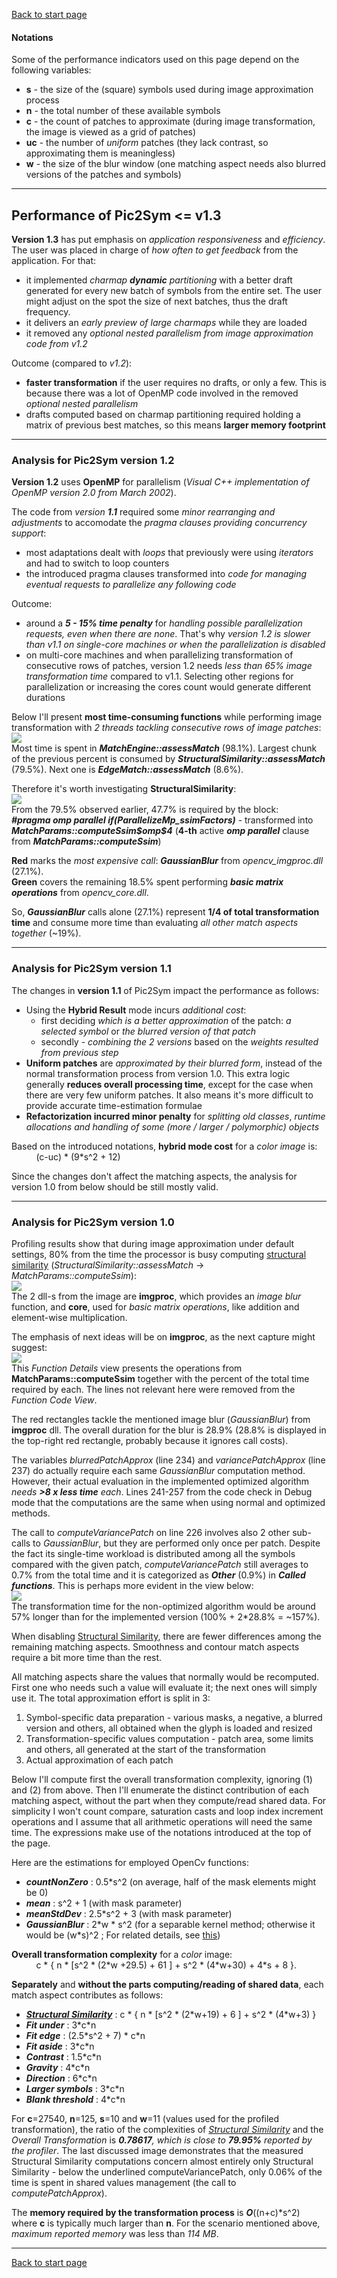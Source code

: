 [Back to start page](../../../ReadMe.md)

#### Notations
Some of the performance indicators used on this page depend on the following variables:
- **s** \- the size of the (square) symbols used during image approximation process
- **n** \- the total number of these available symbols
- **c** \- the count of patches to approximate (during image transformation, the image is viewed as a grid of patches)
- **uc** \- the number of *uniform* patches (they lack contrast, so approximating them is meaningless)
- **w** \- the size of the blur window (one matching aspect needs also blurred versions of the patches and symbols)

* * *

## Performance of Pic2Sym &#60;&#61; v1.3 ##

**Version 1.3** has put emphasis on *application responsiveness* and *efficiency*. The user was placed in charge of *how often to get feedback* from the application. For that:
- it implemented _charmap **dynamic** partitioning_ with a better draft generated for every new batch of symbols from the entire set. The user might adjust on the spot the size of next batches, thus the draft frequency.
- it delivers an *early preview of large charmaps* while they are loaded
- it removed any *optional nested parallelism from image approximation code from v1.2*

Outcome (compared to *v1.2*):
- **faster transformation** if the user requires no drafts, or only a few. This is because there was a lot of OpenMP code involved in the removed *optional nested parallelism*
- drafts computed based on charmap partitioning required holding a matrix of previous best matches, so this means **larger memory footprint**

* * *

### Analysis for Pic2Sym version 1.2

**Version 1.2** uses **OpenMP** for parallelism (*Visual C++ implementation of OpenMP version 2.0 from March 2002*).

The code from *version __1.1__* required some *minor rearranging and adjustments* to accomodate the *pragma clauses providing concurrency support*:
- most adaptations dealt with *loops* that previously were using *iterators* and had to switch to loop counters
- the introduced pragma clauses transformed into *code for managing eventual requests to parallelize any following code*

Outcome:
- around a ***5 \- 15% time penalty*** for *handling possible parallelization requests, even when there are none*.
	That&#39;s why *version 1.2 is slower than v1.1 on single\-core machines or when the parallelization is disabled*
- on multi\-core machines and when parallelizing transformation of consecutive rows of patches, version 1.2 needs *less than 65% image transformation time* compared to v1.1.
	Selecting other regions for parallelization or increasing the cores count would generate different durations

Below I&#39;ll present **most time\-consuming functions** while performing image transformation with *2 threads tackling consecutive rows of image patches*:<br>
![](ProfileFunctionDetails1.2_SSimWeight.jpg)<br>
Most time is spent in ***MatchEngine::assessMatch*** (98.1%). Largest chunk of the previous percent is consumed by ***StructuralSimilarity::assessMatch*** (79.5%). Next one is ***EdgeMatch::assessMatch*** (8.6%).

Therefore it&#39;s worth investigating **StructuralSimilarity**:<br>
![](ProfileFunctionDetails1.2_BlurWeight.jpg)<br>
From the 79.5% observed earlier, 47.7% is required by the block:<br>
***&#35;pragma omp parallel if(ParallelizeMp_ssimFactors)*** \- transformed into ***MatchParams::computeSsim&#36;omp&#36;4*** (**4\-th** active ***omp parallel*** clause from ***MatchParams::computeSsim***)

**Red** marks the *most expensive call*: ***GaussianBlur*** from *opencv_imgproc.dll* (27.1%).<br>
**Green** covers the remaining 18.5% spent performing ***basic matrix operations*** from *opencv_core.dll*.

So, ***GaussianBlur*** calls alone (27.1%) represent **1/4 of total transformation time** and consume more time than evaluating *all other match aspects together* (&#126;19%).

* * *

### Analysis for Pic2Sym version 1.1

The changes in **version 1.1** of Pic2Sym impact the performance as follows:
- Using the **Hybrid Result** mode incurs *additional cost*:
	- first deciding *which is a better approximation* of the patch: *a selected symbol* or *the blurred version of that patch*
	- secondly \- *combining the 2 versions* based on the *weights resulted from previous step*
- **Uniform patches** are *approximated by their blurred form*, instead of the normal transformation process from version 1.0. This extra logic generally **reduces overall processing time**, except for the case when there are very few uniform patches. It also means it&#39;s more difficult to provide accurate time-estimation formulae
- **Refactorization incurred minor penalty** for *splitting old classes*, *runtime allocations and handling of some (more / larger / polymorphic) objects*

Based on the introduced notations, **hybrid mode cost** for a *color image* is:<br>
&nbsp;&nbsp;&nbsp;&nbsp;&nbsp;&nbsp;&nbsp;&nbsp;&nbsp;&nbsp;(c-uc) \* (9\*s^2 + 12)<br>

Since the changes don&#39;t affect the matching aspects, the analysis for version 1.0 from below should be still mostly valid.

* * *

### Analysis for Pic2Sym version 1.0

Profiling results show that during image approximation under default settings, 80% from the time the processor is busy computing [structural similarity][] (*StructuralSimilarity::assessMatch* \-\> *MatchParams::computeSsim*):<br>
![](ProfileSummary.jpg)<br>
The 2 dll\-s from the image are **imgproc**, which provides an *image blur* function, and **core**, used for *basic matrix operations*, like addition and element\-wise multiplication.

The emphasis of next ideas will be on **imgproc**, as the next capture might suggest:<br>
![](ProfileFunctionDetails.jpg)<br>
This *Function Details* view presents the operations from **MatchParams::computeSsim** together with the percent of the total time required by each. The lines not relevant here were removed from the *Function Code View*.

The red rectangles tackle the mentioned image blur (*GaussianBlur*) from **imgproc** dll. The overall duration for the blur is 28.9% (28.8% is displayed in the top\-right red rectangle, probably because it ignores call costs).

The variables *blurredPatchApprox* (line 234) and *variancePatchApprox* (line 237) do actually require each same *GaussianBlur* computation method.
However, their actual evaluation in the implemented optimized algorithm _needs **\>8 x less time** each_.
Lines 241-257 from the code check in Debug mode that the computations are the same when using normal and optimized methods.

The call to *computeVariancePatch* on line 226 involves also 2 other sub\-calls to *GaussianBlur*, but they are performed only once per patch.
Despite the fact its single\-time workload is distributed among all the symbols compared with the given patch, *computeVariancePatch* still averages to 0.7% from the total time and it is categorized as ***Other*** (0.9%) in ***Called functions***. This is perhaps more evident in the view below:<br>
![](ProfileCallerCallee.jpg)<br>
The transformation time for the non-optimized algorithm would be around 57% longer than for the implemented version (100% + 2*28.8% = ~157%).

When disabling [Structural Similarity][], there are fewer differences among the remaining matching aspects. Smoothness and contour match aspects require a bit more time than the rest.

All matching aspects share the values that normally would be recomputed. First one who needs such a value will evaluate it; the next ones will simply use it.
The total approximation effort is split in 3:

1.	Symbol\-specific data preparation - various masks, a negative, a blurred version and others, all obtained when the glyph is loaded and resized
2.	Transformation\-specific values computation - patch area, some limits and others, all generated at the start of the transformation
3.	Actual approximation of each patch

Below I&#39;ll compute first the overall transformation complexity, ignoring (1) and (2) from above. Then I&#39;ll enumerate the distinct contribution of each matching aspect, without the part when they compute/read shared data.
For simplicity I won&#39;t count compare, saturation casts and loop index increment operations and I assume that all arithmetic operations will need the same time.
The expressions make use of the notations introduced at the top of the page.

Here are the estimations for employed OpenCv functions:
- ***countNonZero*** : 0.5\*s^2   (on average, half of the mask elements might be 0)
- ***mean*** : s^2 + 1   (with mask parameter)
- ***meanStdDev*** :  2.5\*s^2 + 3   (with mask parameter)
- ***GaussianBlur*** : 2\*w \* s^2   (for a separable kernel method; otherwise it would be (w\*s)^2 ;   For related details, see [this](http://www.mathworks.com/matlabcentral/fileexchange/28238-kernel-decomposition)\)

**Overall transformation complexity** for a *color* image:<br>&nbsp;&nbsp;&nbsp;&nbsp;&nbsp;&nbsp;&nbsp;&nbsp;&nbsp;&nbsp;c \* { n \* [s^2 \* (2\*w +29.5) + 61 ]   +   s^2 \* (4\*w+30)   +   4\*s   +   8 }.

**Separately** and **without the parts computing/reading of shared data**, each match aspect contributes as follows:
- ***[Structural Similarity][]*** : c \* { n \* [s^2 \* (2\*w+19) + 6 ]   +   s^2 \* (4\*w+3) }
- ***Fit under*** : 3\*c\*n
- ***Fit edge*** : (2.5\*s^2 + 7) \* c\*n
- ***Fit aside*** : 3\*c\*n
- ***Contrast*** : 1.5\*c\*n
- ***Gravity*** : 4\*c\*n
- ***Direction*** : 6\*c\*n
- ***Larger symbols*** : 3\*c\*n
- ***Blank threshold*** : 4\*c\*n

For **c**=27540, **n**=125, **s**=10 and **w**=11 (values used for the profiled transformation), the ratio of the complexities of *[Structural Similarity][]* and the *Overall Transformation* is _**0.78617**, which is close to **79.95%** reported by the profiler_.
The last discussed image demonstrates that the measured Structural Similarity computations concern almost entirely only Structural Similarity \- below the underlined computeVariancePatch, only 0.06% of the time is spent in shared values management (the call to *computePatchApprox*).

The **memory required by the transformation process** is ***O***((n+c)\*s^2) where **c** is typically much larger than **n**.
For the scenario mentioned above, *maximum reported memory* was less than *114 MB*.

-----------
[Back to start page](../../../ReadMe.md)

[structural similarity]:https://ece.uwaterloo.ca/~z70wang/research/ssim